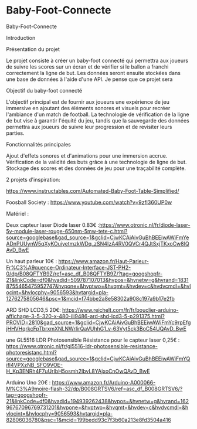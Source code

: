 # Baby-Foot-Connecte


Baby-Foot-Connecte

Introduction

Présentation du projet

Le projet consiste à créer un baby-foot connecté qui permettra aux joueurs de suivre les scores sur un écran et de vérifier si le ballon a franchi correctement la ligne de but. Les données seront ensuite stockées dans une base de données à l'aide d'une API.
Je pense que ce projet sera 

Objectif du baby-foot connecté

L'objectif principal est de fournir aux joueurs une expérience de jeu immersive en ajoutant des éléments sonores et visuels pour recréer l'ambiance d'un match de football. La technologie de vérification de la ligne de but vise à garantir l'équité du jeu, tandis que la sauvegarde des données permettra aux joueurs de suivre leur progression et de revisiter leurs parties.

Fonctionnalités principales

Ajout d'effets sonores et d'animations pour une immersion accrue.
Vérification de la validité des buts grâce à une technologie de ligne de but.
Stockage des scores et des données de jeu pour une traçabilité complète.

2 projets d'inspiration:

https://www.instructables.com/Automated-Baby-Foot-Table-Simplified/

Foosball Society : https://www.youtube.com/watch?v=9zfI360UP0w

Matériel :

Deux capteur laser Diode laser 0.83€ :https://www.otronic.nl/fr/diode-laser-5v-module-laser-rouge-650nm-5mw-tete-c.html?source=googlebase&gad_source=1&gclid=CjwKCAiAivGuBhBEEiwAWiFmYeADnPUUynW5qXyKOuiyetmzkWDq_zSN4IzA4RV0QVCr4QJtSxjTKxoCw8IQAvD_BwE

Un haut parleur 10€ : https://www.amazon.fr/Haut-Parleur-Fr%C3%A9quence-Ordinateur-Interface-JST-PH2-0/dp/B08QFTYB9Z/ref=asc_df_B08QFTYB9Z/?tag=googshopfr-21&linkCode=df0&hvadid=509787107013&hvpos=&hvnetw=g&hvrand=18318755465475952747&hvpone=&hvptwo=&hvqmt=&hvdev=c&hvdvcmdl=&hvlocint=&hvlocphy=9056593&hvtargid=pla-1276275805646&psc=1&mcid=f74bbe2a8e58302a908c197a9b17e2fb

ARD SHD LCD3,5 20€: https://www.reichelt.com/fr/fr/bouclier-arduino-affichage-3-5-320-x-480-ili9486-ard-shd-lcd3-5-p291375.html?PROVID=2810&gad_source=1&gclid=CjwKCAiAivGuBhBEEiwAWiFmYc9rpEfgjHHVHqrkcFpTbrxmXNLNWrIirQaVUhhG1_v-63Vyt5ck3BoC54UQAvD_BwE

une GL5516 LDR Photosensible Résistance pour le capteur laser 0,25€ : https://www.otronic.nl/fr/gl5516-ldr-photosensible-resistance-photoresistanc.html?source=googlebase&gad_source=1&gclid=CjwKCAiAivGuBhBEEiwAWiFmYQifl4VPXzNB_SFO9VOE-H_Kp3ENRh4F7uUrIbH5osmh2IbvL8YAjxoCnOwQAvD_BwE

Arduino Uno 20€ : https://www.amazon.fr/Arduino-A000066-M%C3%A9moire-flash-32/dp/B008GRTSV6/ref=asc_df_B008GRTSV6/?tag=googshopfr-21&linkCode=df0&hvadid=194939262438&hvpos=&hvnetw=g&hvrand=16296767096769731201&hvpone=&hvptwo=&hvqmt=&hvdev=c&hvdvcmdl=&hvlocint=&hvlocphy=9056593&hvtargid=pla-82806036780&psc=1&mcid=199bedd93c7f3b60a213e8fd3504a416

